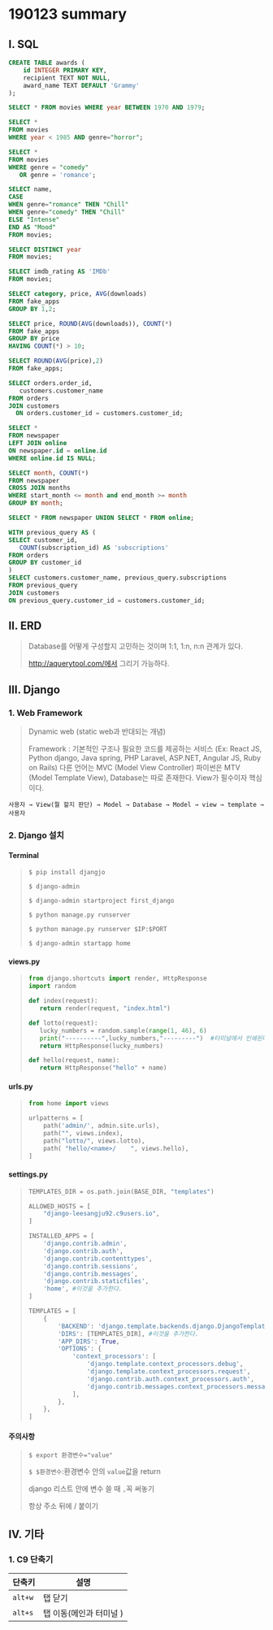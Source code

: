 # 190123 summary

## Ⅰ. SQL

```sql
CREATE TABLE awards (
	id INTEGER PRIMARY KEY,
	recipient TEXT NOT NULL,
	award_name TEXT DEFAULT 'Grammy'
);
```

```sql
SELECT * FROM movies WHERE year BETWEEN 1970 AND 1979;
```

```sql
SELECT *
FROM movies
WHERE year < 1985 AND genre="horror";
```

```sql
SELECT *
FROM movies
WHERE genre = "comedy"
   OR genre = 'romance';
```

```sql
SELECT name,
CASE
WHEN genre="romance" THEN "Chill"
WHEN genre="comedy" THEN "Chill"
ELSE "Intense"
END AS "Mood"
FROM movies;
```

```sql
SELECT DISTINCT year
FROM movies;
```

```sql
SELECT imdb_rating AS 'IMDb'
FROM movies;
```

```sql
SELECT category, price, AVG(downloads)
FROM fake_apps
GROUP BY 1,2;
```

```sql
SELECT price, ROUND(AVG(downloads)), COUNT(*)
FROM fake_apps
GROUP BY price
HAVING COUNT(*) > 10;
```

```sql
SELECT ROUND(AVG(price),2)
FROM fake_apps;
```

```sql
SELECT orders.order_id,
   customers.customer_name
FROM orders
JOIN customers
  ON orders.customer_id = customers.customer_id; 
```

```sql
SELECT *
FROM newspaper
LEFT JOIN online
ON newspaper.id = online.id
WHERE online.id IS NULL;
```

```sql
SELECT month, COUNT(*)
FROM newspaper
CROSS JOIN months
WHERE start_month <= month and end_month >= month
GROUP BY month;
```

```sql
SELECT * FROM newspaper UNION SELECT * FROM online;
```

```sql
WITH previous_query AS (
SELECT customer_id,
   COUNT(subscription_id) AS 'subscriptions'
FROM orders
GROUP BY customer_id
)
SELECT customers.customer_name, previous_query.subscriptions
FROM previous_query
JOIN customers
ON previous_query.customer_id = customers.customer_id;

```

## Ⅱ. ERD

> Database를 어떻게 구성할지 고민하는 것이며 1:1, 1:n, n:n 관계가 있다.
>
> http://aquerytool.com/에서 그리기 가능하다.



## Ⅲ. Django

### 1. Web Framework

> Dynamic web (static web과 반대되는 개념)
>
> Framework : 기본적인 구조나 필요한 코드를 제공하는 서비스 (Ex: React JS, Python django, Java spring, PHP Laravel, ASP.NET, Angular JS, Ruby on Rails)
> 다른 언어는 MVC (Model View Controller) 파이썬은 MTV (Model Template View), Database는 따로 존재한다. View가 필수이자 핵심이다. 

`사용자 → View(뭘 할지 판단) → Model → Database → Model → view → template → 사용자`

### 2. Django 설치

#### Terminal

> `$ pip install djangjo`
>
> `$ django-admin`
>
> `$ django-admin startproject first_django`
>
> `$ python manage.py runserver`
>
> `$ python manage.py runserver $IP:$PORT`
>
> `$ django-admin startapp home`

#### views.py

>```python
>from django.shortcuts import render, HttpResponse
>import random
>
>def index(request):
>    return render(request, "index.html")
>
>def lotto(request):
>    lucky_numbers = random.sample(range(1, 46), 6)
>    print("----------",lucky_numbers,"---------")  #터미널에서 인쇄된다.
>    return HttpResponse(lucky_numbers)
>
>def hello(request, name):
>    return HttpResponse("hello" + name)
>
>```

#### urls.py

> ```python
> from home import views
> 
> urlpatterns = [
>     path('admin/', admin.site.urls),
>     path("", views.index),
>     path("lotto/", views.lotto),
>     path( "hello/<name>/    ", views.hello),
> ]
> ```

#### settings.py

> ```python
> TEMPLATES_DIR = os.path.join(BASE_DIR, "templates")
> 
> ALLOWED_HOSTS = [
>     "django-leesangju92.c9users.io",
> ]
> 
> INSTALLED_APPS = [
>     'django.contrib.admin',
>     'django.contrib.auth',
>     'django.contrib.contenttypes',
>     'django.contrib.sessions',
>     'django.contrib.messages',
>     'django.contrib.staticfiles',
>     'home', #이것을 추가한다.
> ]
> 
> TEMPLATES = [
>     {
>         'BACKEND': 'django.template.backends.django.DjangoTemplates',
>         'DIRS': [TEMPLATES_DIR], #이것을 추가한다.
>         'APP_DIRS': True,
>         'OPTIONS': {
>             'context_processors': [
>                 'django.template.context_processors.debug',
>                 'django.template.context_processors.request',
>                 'django.contrib.auth.context_processors.auth',
>                 'django.contrib.messages.context_processors.messages',
>             ],
>         },
>     },
> ]
> ```

#### 주의사항

> `$ export 환경변수="value"`
>
> `$ $환경변수`:환경변수 안의 `value`값을 return
>
> django 리스트 안에 변수 쓸 때 `,`꼭 써놓기 
>
> 항상 주소 뒤에 / 붙이기 

## Ⅳ. 기타

### 1. C9 단축기

| 단축키  | 설명                    |
| ------- | ----------------------- |
| `alt+w` | 탭 닫기                 |
| `alt+s` | 탭 이동(메인과 터미널 ) |

